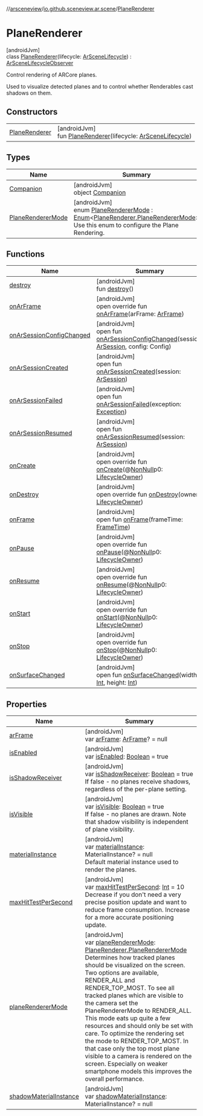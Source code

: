 //[arsceneview](../../../index.md)/[io.github.sceneview.ar.scene](../index.md)/[PlaneRenderer](index.md)

# PlaneRenderer

[androidJvm]\
class [PlaneRenderer](index.md)(lifecycle: [ArSceneLifecycle](../../io.github.sceneview.ar/-ar-scene-lifecycle/index.md)) : [ArSceneLifecycleObserver](../../io.github.sceneview.ar/-ar-scene-lifecycle-observer/index.md)

Control rendering of ARCore planes.

Used to visualize detected planes and to control whether Renderables cast shadows on them.

## Constructors

| | |
|---|---|
| [PlaneRenderer](-plane-renderer.md) | [androidJvm]<br>fun [PlaneRenderer](-plane-renderer.md)(lifecycle: [ArSceneLifecycle](../../io.github.sceneview.ar/-ar-scene-lifecycle/index.md)) |

## Types

| Name | Summary |
|---|---|
| [Companion](-companion/index.md) | [androidJvm]<br>object [Companion](-companion/index.md) |
| [PlaneRendererMode](-plane-renderer-mode/index.md) | [androidJvm]<br>enum [PlaneRendererMode](-plane-renderer-mode/index.md) : [Enum](https://kotlinlang.org/api/latest/jvm/stdlib/kotlin/-enum/index.html)&lt;[PlaneRenderer.PlaneRendererMode](-plane-renderer-mode/index.md)&gt; <br>Use this enum to configure the Plane Rendering. |

## Functions

| Name | Summary |
|---|---|
| [destroy](destroy.md) | [androidJvm]<br>fun [destroy](destroy.md)() |
| [onArFrame](on-ar-frame.md) | [androidJvm]<br>open override fun [onArFrame](on-ar-frame.md)(arFrame: [ArFrame](../../io.github.sceneview.ar.arcore/-ar-frame/index.md)) |
| [onArSessionConfigChanged](../../io.github.sceneview.ar/-ar-scene-lifecycle-observer/on-ar-session-config-changed.md) | [androidJvm]<br>open fun [onArSessionConfigChanged](../../io.github.sceneview.ar/-ar-scene-lifecycle-observer/on-ar-session-config-changed.md)(session: [ArSession](../../io.github.sceneview.ar.arcore/-ar-session/index.md), config: Config) |
| [onArSessionCreated](../../io.github.sceneview.ar/-ar-scene-lifecycle-observer/on-ar-session-created.md) | [androidJvm]<br>open fun [onArSessionCreated](../../io.github.sceneview.ar/-ar-scene-lifecycle-observer/on-ar-session-created.md)(session: [ArSession](../../io.github.sceneview.ar.arcore/-ar-session/index.md)) |
| [onArSessionFailed](../../io.github.sceneview.ar/-ar-scene-lifecycle-observer/on-ar-session-failed.md) | [androidJvm]<br>open fun [onArSessionFailed](../../io.github.sceneview.ar/-ar-scene-lifecycle-observer/on-ar-session-failed.md)(exception: [Exception](https://kotlinlang.org/api/latest/jvm/stdlib/kotlin/-exception/index.html)) |
| [onArSessionResumed](../../io.github.sceneview.ar/-ar-scene-lifecycle-observer/on-ar-session-resumed.md) | [androidJvm]<br>open fun [onArSessionResumed](../../io.github.sceneview.ar/-ar-scene-lifecycle-observer/on-ar-session-resumed.md)(session: [ArSession](../../io.github.sceneview.ar.arcore/-ar-session/index.md)) |
| [onCreate](index.md#139941652%2FFunctions%2F-58641720) | [androidJvm]<br>open override fun [onCreate](index.md#139941652%2FFunctions%2F-58641720)(@[NonNull](https://developer.android.com/reference/kotlin/androidx/annotation/NonNull.html)p0: [LifecycleOwner](https://developer.android.com/reference/kotlin/androidx/lifecycle/LifecycleOwner.html)) |
| [onDestroy](on-destroy.md) | [androidJvm]<br>open override fun [onDestroy](on-destroy.md)(owner: [LifecycleOwner](https://developer.android.com/reference/kotlin/androidx/lifecycle/LifecycleOwner.html)) |
| [onFrame](index.md#1950992732%2FFunctions%2F-58641720) | [androidJvm]<br>open fun [onFrame](index.md#1950992732%2FFunctions%2F-58641720)(frameTime: [FrameTime](../../../../sceneview/sceneview/io.github.sceneview.utils/-frame-time/index.md)) |
| [onPause](index.md#187777572%2FFunctions%2F-58641720) | [androidJvm]<br>open override fun [onPause](index.md#187777572%2FFunctions%2F-58641720)(@[NonNull](https://developer.android.com/reference/kotlin/androidx/annotation/NonNull.html)p0: [LifecycleOwner](https://developer.android.com/reference/kotlin/androidx/lifecycle/LifecycleOwner.html)) |
| [onResume](index.md#-1807945979%2FFunctions%2F-58641720) | [androidJvm]<br>open override fun [onResume](index.md#-1807945979%2FFunctions%2F-58641720)(@[NonNull](https://developer.android.com/reference/kotlin/androidx/annotation/NonNull.html)p0: [LifecycleOwner](https://developer.android.com/reference/kotlin/androidx/lifecycle/LifecycleOwner.html)) |
| [onStart](index.md#1240777104%2FFunctions%2F-58641720) | [androidJvm]<br>open override fun [onStart](index.md#1240777104%2FFunctions%2F-58641720)(@[NonNull](https://developer.android.com/reference/kotlin/androidx/annotation/NonNull.html)p0: [LifecycleOwner](https://developer.android.com/reference/kotlin/androidx/lifecycle/LifecycleOwner.html)) |
| [onStop](index.md#487071706%2FFunctions%2F-58641720) | [androidJvm]<br>open override fun [onStop](index.md#487071706%2FFunctions%2F-58641720)(@[NonNull](https://developer.android.com/reference/kotlin/androidx/annotation/NonNull.html)p0: [LifecycleOwner](https://developer.android.com/reference/kotlin/androidx/lifecycle/LifecycleOwner.html)) |
| [onSurfaceChanged](index.md#279805282%2FFunctions%2F-58641720) | [androidJvm]<br>open fun [onSurfaceChanged](index.md#279805282%2FFunctions%2F-58641720)(width: [Int](https://kotlinlang.org/api/latest/jvm/stdlib/kotlin/-int/index.html), height: [Int](https://kotlinlang.org/api/latest/jvm/stdlib/kotlin/-int/index.html)) |

## Properties

| Name | Summary |
|---|---|
| [arFrame](ar-frame.md) | [androidJvm]<br>var [arFrame](ar-frame.md): [ArFrame](../../io.github.sceneview.ar.arcore/-ar-frame/index.md)? = null |
| [isEnabled](is-enabled.md) | [androidJvm]<br>var [isEnabled](is-enabled.md): [Boolean](https://kotlinlang.org/api/latest/jvm/stdlib/kotlin/-boolean/index.html) = true |
| [isShadowReceiver](is-shadow-receiver.md) | [androidJvm]<br>var [isShadowReceiver](is-shadow-receiver.md): [Boolean](https://kotlinlang.org/api/latest/jvm/stdlib/kotlin/-boolean/index.html) = true<br>If false - no planes receive shadows, regardless of the per-plane setting. |
| [isVisible](is-visible.md) | [androidJvm]<br>var [isVisible](is-visible.md): [Boolean](https://kotlinlang.org/api/latest/jvm/stdlib/kotlin/-boolean/index.html) = true<br>If false - no planes are drawn. Note that shadow visibility is independent of plane visibility. |
| [materialInstance](material-instance.md) | [androidJvm]<br>var [materialInstance](material-instance.md): MaterialInstance? = null<br>Default material instance used to render the planes. |
| [maxHitTestPerSecond](max-hit-test-per-second.md) | [androidJvm]<br>var [maxHitTestPerSecond](max-hit-test-per-second.md): [Int](https://kotlinlang.org/api/latest/jvm/stdlib/kotlin/-int/index.html) = 10<br>Decrease if you don't need a very precise position update and want to reduce frame consumption. Increase for a more accurate positioning update. |
| [planeRendererMode](plane-renderer-mode.md) | [androidJvm]<br>var [planeRendererMode](plane-renderer-mode.md): [PlaneRenderer.PlaneRendererMode](-plane-renderer-mode/index.md)<br>Determines how tracked planes should be visualized on the screen. Two options are available, RENDER_ALL and RENDER_TOP_MOST. To see all tracked planes which are visible to the camera set the PlaneRendererMode to RENDER_ALL. This mode eats up quite a few resources and should only be set with care. To optimize the rendering set the mode to RENDER_TOP_MOST. In that case only the top most plane visible to a camera is rendered on the screen. Especially on weaker smartphone models this improves the overall performance. |
| [shadowMaterialInstance](shadow-material-instance.md) | [androidJvm]<br>var [shadowMaterialInstance](shadow-material-instance.md): MaterialInstance? = null |
